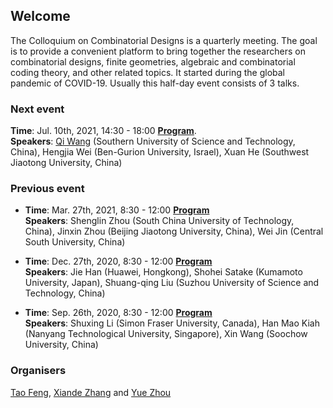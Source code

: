 ## Welcome

The Colloquium on Combinatorial Designs is a quarterly meeting. The goal is to provide a convenient platform to bring together the researchers on combinatorial designs, finite geometries, algebraic and combinatorial coding theory, and other related topics. It started during the global pandemic of COVID-19. Usually this half-day event consists of 3 talks.


### Next event

**Time**: Jul. 10th, 2021, 14:30 - 18:00 **<a target="_blank" href="./4.pdf">Program</a>**.       
**Speakers**: [Qi Wang](https://faculty.sustech.edu.cn/wangqi/) (Southern University of Science and Technology, China), Hengjia Wei (Ben-Gurion University, Israel), Xuan He (Southwest Jiaotong University, China)

### Previous event

* **Time**: Mar. 27th, 2021, 8:30 - 12:00 **[Program](https://yue-zhou-ovgu.github.io/Colloquium/3.pdf)**    
**Speakers**: Shenglin Zhou (South China University of Technology, China), Jinxin Zhou (Beijing Jiaotong University, China), Wei Jin (Central South University, China)


* **Time**: Dec. 27th, 2020, 8:30 - 12:00 **[Program](https://./2.pdf)**    
**Speakers**: Jie Han (Huawei, Hongkong), Shohei Satake (Kumamoto University, Japan), Shuang-qing Liu (Suzhou University of Science and Technology, China)

* **Time**: Sep. 26th, 2020, 8:30 - 12:00  **[Program](https://./1.pdf)**    
**Speakers**: Shuxing Li (Simon Fraser University, Canada), Han Mao Kiah (Nanyang Technological University, Singapore), Xin Wang (Soochow University, China)

### Organisers
[Tao Feng](https://person.zju.edu.cn/en/tfeng), [Xiande Zhang](http://staff.ustc.edu.cn/~drzhangx/) and [Yue Zhou](https://sites.google.com/site/yuejoezhou/)
